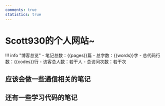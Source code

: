 ```yaml
---
comments: true
statistics: true
---
```

# Scott930的个人网站~
!!! info "博客总览"
    - 笔记总数：{{pages}}篇
    - 总字数：{{words}}字
    - 总代码行数：{{codes}}行
    - <span id="busuanzi_container_site_uv">访客总人数：<span id="busuanzi_value_site_uv">若干</span>人
    - <span id="busuanzi_container_site_pv">总访问次数：<span id="busuanzi_value_site_pv">若干</span>次

## 应该会做一些通信相关的笔记

## 还有一些学习代码的笔记

